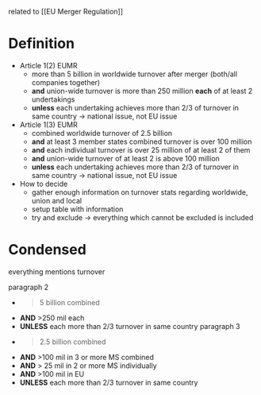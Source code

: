 related to [[EU Merger Regulation]]
# Definition
- Article 1(2) EUMR
	- more than 5 billion in worldwide turnover after merger (both/all companies together)
	- **and** union-wide turnover is more than 250 million **each** of at least 2 undertakings
	- **unless** each undertaking achieves more than 2/3 of turnover in same country -> national issue, not EU issue
- Article 1(3) EUMR
	- combined worldwide turnover of 2.5 billion
	- **and** at least 3 member states combined turnover is over 100 million
	- **and** each individual turnover is over 25 million of at least 2 of them
	- **and** union-wide turnover of at least 2 is above 100 million
	- **unless** each undertaking achieves more than 2/3 of turnover in same country -> national issue, not EU issue
- How to decide
	- gather enough information on turnover stats regarding worldwide, union and local
	- setup table with information
	- try and exclude -> everything which cannot be excluded is included

# Condensed
everything mentions turnover

paragraph 2
- >5 billion combined
- **AND** >250 mil each
- **UNLESS** each more than 2/3 turnover in same country
paragraph 3
- >2.5 billion combined
- **AND** >100 mil in 3 or more MS combined
- **AND** > 25 mil in 2 or more MS individually
- **AND** >100 mil in EU 
- **UNLESS** each more than 2/3 turnover in same country